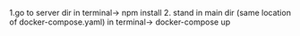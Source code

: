 1.go to server dir
    in terminal-> npm install
2. stand in main dir (same location of docker-compose.yaml)
    in terminal-> docker-compose up